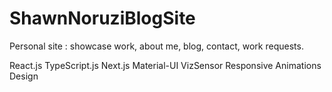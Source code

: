 # ShawnNoruziBlogSite
Personal site : showcase work, about me, blog, contact, work requests. 

React.js
TypeScript.js
Next.js
Material-UI
VizSensor
Responsive
Animations
Design
